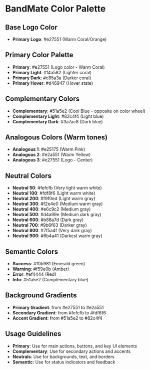 # BandMate Color Palette

## Base Logo Color
- **Primary Logo**: #e27551 (Warm Coral/Orange)

## Primary Color Palette
- **Primary**: #e27551 (Logo color - Warm Coral)
- **Primary Light**: #f4a582 (Lighter coral)
- **Primary Dark**: #c85a3a (Darker coral)
- **Primary Hover**: #d46947 (Hover state)

## Complementary Colors
- **Complementary**: #51a5e2 (Cool Blue - opposite on color wheel)
- **Complementary Light**: #82c4f4 (Light blue)
- **Complementary Dark**: #3a7ac8 (Dark blue)

## Analogous Colors (Warm tones)
- **Analogous 1**: #e25175 (Warm Pink)
- **Analogous 2**: #e2a551 (Warm Yellow)
- **Analogous 3**: #e27551 (Logo - Center)

## Neutral Colors
- **Neutral 50**: #fefcfb (Very light warm white)
- **Neutral 100**: #fdf8f6 (Light warm white)
- **Neutral 200**: #f9f0ed (Light warm gray)
- **Neutral 300**: #f2e4e0 (Medium warm gray)
- **Neutral 400**: #e6c9c2 (Medium gray)
- **Neutral 500**: #d4a99e (Medium dark gray)
- **Neutral 600**: #b88a7d (Dark gray)
- **Neutral 700**: #9b6f63 (Darker gray)
- **Neutral 800**: #7f5a4f (Very dark gray)
- **Neutral 900**: #6b4a41 (Darkest warm gray)

## Semantic Colors
- **Success**: #10b981 (Emerald green)
- **Warning**: #f59e0b (Amber)
- **Error**: #ef4444 (Red)
- **Info**: #51a5e2 (Complementary blue)

## Background Gradients
- **Primary Gradient**: from #e27551 to #e2a551
- **Secondary Gradient**: from #fefcfb to #fdf8f6
- **Accent Gradient**: from #51a5e2 to #82c4f4

## Usage Guidelines
- **Primary**: Use for main actions, buttons, and key UI elements
- **Complementary**: Use for secondary actions and accents
- **Neutrals**: Use for backgrounds, text, and borders
- **Semantic**: Use for status indicators and feedback

